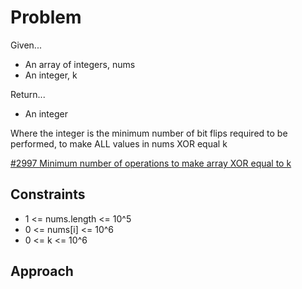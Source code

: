 
# Problem
Given...
- An array of integers, nums
- An integer, k

Return...
- An integer

Where the integer is the minimum number of bit flips required to be performed,
to make ALL values in nums XOR equal k

[\#2997 Minimum number of operations to make array XOR equal to k](https://leetcode.com/problems/minimum-number-of-operations-to-make-array-xor-equal-to-k/description/?envType=daily-question&envId=2024-04-29)

## Constraints
- 1 <= nums.length <= 10^5
- 0 <= nums[i] <= 10^6
- 0 <= k <= 10^6

## Approach

